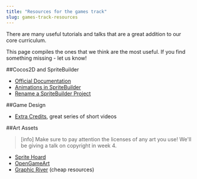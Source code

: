 ```yaml
---
title: "Resources for the games track"
slug: games-track-resources
---
```


There are many useful tutorials and talks that are a great addition to our core curriculum.

This page compiles the ones that we think are the most useful. If you find something missing - let us know!

##Cocos2D and SpriteBuilder

- [Official Documentation](https://www.makeschool.com/docs/)
- [Animations in SpriteBuilder](https://www.makeschool.com/sa/tutorial/lectures/spritebuilder-animations)
- [Rename a SpriteBuilder Project](http://meachware.blogspot.com/2015/04/rename-spritebuilder-project.html)

##Game Design

- [Extra Credits](https://www.youtube.com/user/ExtraCreditz), great series of short videos

##Art Assets

> [info]
> Make sure to pay attention the licenses of any art you use! We'll be giving a talk on copyright in week 4.

- [Sprite Hoard](https://www.makeschool.com/academy/art/set)
- [OpenGameArt](http://opengameart.org/)
- [Graphic River](http://graphicriver.net/) (cheap resources)
